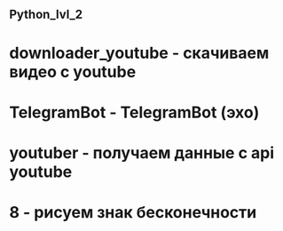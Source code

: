 ## Python_lvl_2  
# downloader_youtube - скачиваем видео с youtube  
# TelegramBot - TelegramBot (эхо)   
# youtuber - получаем данные с api youtube  
# 8 - рисуем знак бесконечности  